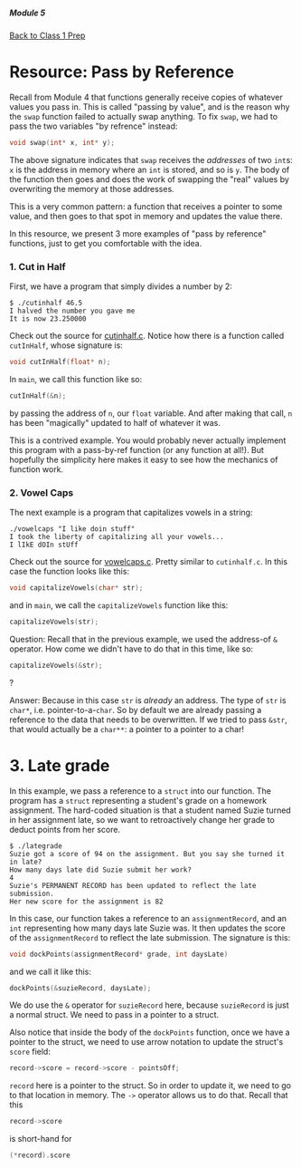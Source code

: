 ##### Module 5

[Back to Class 1 Prep](../class1-prep)

# Resource: Pass by Reference

Recall from Module 4 that functions generally receive copies of whatever values you pass in. This is called "passing by value", and is the reason why the `swap` function failed to actually swap anything. To fix `swap`, we had to pass the two variables "by refrence" instead:

```c
void swap(int* x, int* y);
```

The above signature indicates that `swap` receives the *addresses* of two `int`s: `x` is the address in memory where an `int` is stored, and so is `y`. The body of the function then goes and does the work of swapping the "real" values by overwriting the memory at those addresses.

This is a very common pattern: a function that receives a pointer to some value, and then goes to that spot in memory and updates the value there.

In this resource, we present 3 more examples of "pass by reference" functions, just to get you comfortable with the idea.


### 1. Cut in Half
  
First, we have a program that simply divides a number by 2:

```nohighlight
$ ./cutinhalf 46.5
I halved the number you gave me
It is now 23.250000
```

Check out the source for [cutinhalf.c](./cutinhalf.html). Notice how there is a function called `cutInHalf`, whose signature is:

```c
void cutInHalf(float* n);
```

In `main`, we call this function like so:

```c
cutInHalf(&n);
```
by passing the address of `n`, our `float` variable. And after making that call, `n` has been "magically" updated to half of whatever it was.

This is a contrived example. You would probably never actually implement this program with a pass-by-ref function (or any function at all!). But hopefully the simplicity here makes it easy to see how the mechanics of function work.

### 2. Vowel Caps

The next example is a program that capitalizes vowels in a string:

```nohighlight
./vowelcaps "I like doin stuff"                                                             
I took the liberty of capitalizing all your vowels...
I lIkE dOIn stUff
```

Check out the source for [vowelcaps.c](./vowelcaps.html). Pretty similar to `cutinhalf.c`. In this case the function looks like this:

```c
void capitalizeVowels(char* str);
```

and in `main`, we call the `capitalizeVowels` function like this:

```c
capitalizeVowels(str);
```

Question: Recall that in the previous example, we used the address-of `&` operator. How come we didn't have to do that in this time, like so:

```c
capitalizeVowels(&str);
```
?

Answer: Because in this case `str` is *already* an address. The type of `str` is `char*`, i.e. pointer-to-a-`char`. So by default we are already passing a reference to the data that needs to be overwritten. If we tried to pass `&str`, that would actually be a `char**`: a pointer to a pointer to a char!
  
# 3. Late grade

In this example, we pass a reference to a `struct` into our function. The program has a `struct` representing a student's grade on a homework assignment. The hard-coded situation is that a student named Suzie turned in her assignment late, so we want to retroactively change her grade to deduct points from her score.

```nohighlight
$ ./lategrade 
Suzie got a score of 94 on the assignment. But you say she turned it in late?
How many days late did Suzie submit her work?
4
Suzie's PERMANENT RECORD has been updated to reflect the late submission.
Her new score for the assignment is 82
```

In this case, our function takes a reference to an `assignmentRecord`, and an `int` representing how many days late Suzie was. It then updates the score of the `assignmentRecord` to reflect the late submission. The signature is this:

```c
void dockPoints(assignmentRecord* grade, int daysLate)
```

and we call it like this:

```c
dockPoints(&suzieRecord, daysLate);
```

We do use the `&` operator for `suzieRecord` here, because `suzieRecord` is just a normal struct. We need to pass in a pointer to a struct.

Also notice that inside the body of the `dockPoints` function, once we have a pointer to the struct, we need to use arrow notation to update the struct's `score` field:
```c
record->score = record->score - pointsOff;
```

`record` here is a pointer to the struct. So in order to update it, we need to go to that location in memory. The `->` operator allows us to do that. Recall that this

```c
record->score
```

is short-hand for 

```c
(*record).score
```




